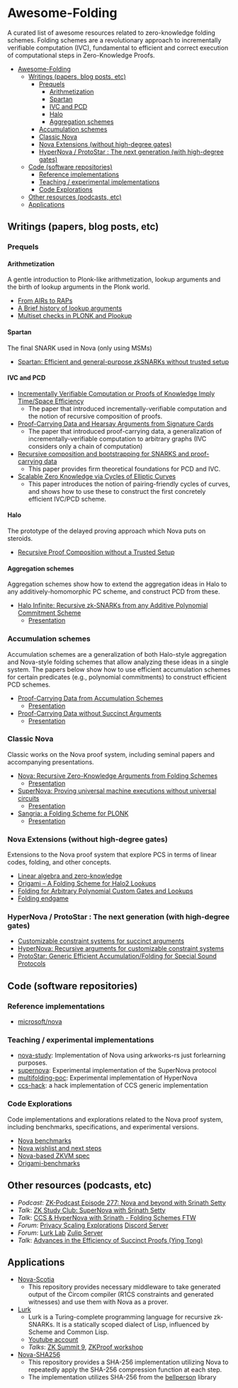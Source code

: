 # Awesome-Folding

A curated list of awesome resources related to zero-knowledge folding schemes. Folding schemes are a revolutionary approach to incrementally verifiable computation (IVC), fundamental to efficient and correct execution of computational steps in Zero-Knowledge Proofs.

<!-- toc -->

- [Awesome-Folding](#awesome-folding)
  - [Writings (papers, blog posts, etc)](#writings-papers-blog-posts-etc)
    - [Prequels](#prequels)
      - [Arithmetization](#arithmetization)
      - [Spartan](#spartan)
      - [IVC and PCD](#ivc-and-pcd)
      - [Halo](#halo)
      - [Aggregation schemes](#aggregation-schemes)
    - [Accumulation schemes](#accumulation-schemes)
    - [Classic Nova](#classic-nova)
    - [Nova Extensions (without high-degree gates)](#nova-extensions-without-high-degree-gates)
    - [HyperNova / ProtoStar : The next generation (with high-degree gates)](#hypernova--protostar--the-next-generation-with-high-degree-gates)
  - [Code (software repositories)](#code-software-repositories)
    - [Reference implementations](#reference-implementations)
    - [Teaching / experimental implementations](#teaching--experimental-implementations)
    - [Code Explorations](#code-explorations)
  - [Other resources (podcasts, etc)](#other-resources-podcasts-etc)
  - [Applications](#applications)

<!-- tocstop -->

## Writings (papers, blog posts, etc)

### Prequels

#### Arithmetization

A gentle introduction to Plonk-like arithmetization, lookup arguments and the birth of lookup arguments in the Plonk world.

- [From AIRs to RAPs](https://hackmd.io/@aztec-network/plonk-arithmetiization-air)
- [A Brief history of lookup arguments](https://github.com/ingonyama-zk/papers/blob/main/lookups.pdf)
- [Multiset checks in PLONK and Plookup](https://hackmd.io/@arielg/ByFgSDA7D)

#### Spartan

The final SNARK used in Nova (only using MSMs)

- [Spartan: Efficient and general-purpose zkSNARKs without trusted setup](https://eprint.iacr.org/2019/550)

#### IVC and PCD

- [Incrementally Verifiable Computation or Proofs of Knowledge Imply Time/Space Efficiency](https://www.cs.purdue.edu/homes/pvaliant/uniqueCS.pdf)
    - The paper that introduced incrementally-verifiable computation and the notion of recursive composition of proofs.
- [Proof-Carrying Data and Hearsay Arguments from Signature Cards](https://www.cs.tau.ac.il/~tromer/papers/pcd.pdf)
    - The paper that introduced proof-carrying data, a generalization of incrementally-verifiable computation to arbitrary graphs (IVC considers only a chain of computation)
- [Recursive composition and bootstrapping for SNARKS and proof-carrying data](http://eprint.iacr.org/2012/095)
    - This paper provides firm theoretical foundations for PCD and IVC.
- [Scalable Zero Knowledge via Cycles of Elliptic Curves](http://eprint.iacr.org/2014/595)
    - This paper introduces the notion of pairing-friendly cycles of curves, and shows how to use these to construct the first concretely efficient IVC/PCD scheme.

#### Halo

The prototype of the delayed proving approach which Nova puts on steroids.

- [Recursive Proof Composition without a Trusted Setup](https://eprint.iacr.org/2019/1021)

#### Aggregation schemes

Aggregation schemes show how to extend the aggregation ideas in Halo to any additively-homomorphic PC scheme, and construct PCD from these.

- [Halo Infinite: Recursive zk-SNARKs from any Additive Polynomial Commitment Scheme](https://eprint.iacr.org/2020/1536)
    - [Presentation](https://www.youtube.com/watch?v=TydI5xJlhqQ)

### Accumulation schemes

Accumulation schemes are a generalization of both Halo-style aggregation and Nova-style folding schemes that allow analyzing these ideas in a single system.
The papers below show how to use efficient accumulation schemes for certain predicates (e.g., polynomial commitments) to construct efficient PCD schemes.

- [Proof-Carrying Data from Accumulation Schemes](https://eprint.iacr.org/2020/499)
    - [Presentation](https://www.youtube.com/watch?v=UNwlBq1FQ3E)
- [Proof-Carrying Data without Succinct Arguments](https://eprint.iacr.org/2020/1618)
    - [Presentation](https://www.youtube.com/watch?v=TRyep--q6jU)

### Classic Nova

Classic works on the Nova proof system, including seminal papers and accompanying presentations.

- [Nova: Recursive Zero-Knowledge Arguments from Folding Schemes](https://eprint.iacr.org/2021/370)
    - [Presentation](https://www.youtube.com/watch?v=Jj19k2AXH2k)
- [SuperNova: Proving universal machine executions without universal circuits](https://eprint.iacr.org/2022/1758)
    - [Presentation](https://www.youtube.com/watch?v=BiKMCNKwaec)
- [Sangria: a Folding Scheme for PLONK](https://github.com/geometryresearch/technical_notes/blob/main/sangria_folding_plonk.pdf)
    - [Presentation](https://www.youtube.com/watch?v=D7rQbHpxl7Q)

### Nova Extensions (without high-degree gates)

Extensions to the Nova proof system that explore PCS in terms of linear codes, folding, and other concepts.

- [Linear algebra and zero-knowledge](https://www.youtube.com/watch?v=dSsUfKgZlkk)
- [Origami – A Folding Scheme for Halo2 Lookups](https://hackmd.io/@aardvark/rkHqa3NZ2)
- [Folding for Arbitrary Polynomial Custom Gates and Lookups](https://hackmd.io/vn7hWnjCQXCEpQvPDflL8g)
- [Folding endgame](https://zkresear.ch/t/folding-endgame/106)

### HyperNova / ProtoStar : The next generation (with high-degree gates)

- [Customizable constraint systems for succinct arguments](https://eprint.iacr.org/2023/552)
- [HyperNova: Recursive arguments for customizable constraint systems](https://eprint.iacr.org/2023/573)
- [ProtoStar: Generic Efficient Accumulation/Folding for Special Sound Protocols](https://eprint.iacr.org/2023/620)

## Code (software repositories)

### Reference implementations

- [microsoft/nova](https://github.com/microsoft/Nova)

### Teaching / experimental implementations

- [nova-study](https://github.com/arnaucube/nova-study/): Implementation of Nova using arkworks-rs just forlearning purposes.
- [supernova](https://github.com/jules/supernova): Experimental implementation of the SuperNova protocol
- [multifolding-poc](https://github.com/privacy-scaling-explorations/multifolding-poc): Experimental implementation of HyperNova
- [ccs-hack](https://github.com/thor314/ccs-hack): a hack implementation of CCS generic implementation

### Code Explorations

Code implementations and explorations related to the Nova proof system, including benchmarks, specifications, and experimental versions.

- [Nova benchmarks](https://hackmd.io/@oskarth/rJmSaOtZ2)
- [Nova wishlist and next steps](https://hackmd.io/@oskarth/SJRm4zYbn)
- [Nova-based ZKVM spec](https://hackmd.io/@CPerezz/ByTmhi6yn)
- [Origami-benchmarks](https://hackmd.io/vn7hWnjCQXCEpQvPDflL8g)

## Other resources (podcasts, etc)

- *Podcast*: [ZK-Podcast Episode 277: Nova and beyond with Srinath Setty](https://www.youtube.com/watch?v=hRza_k8i16s)
- *Talk*: [ZK Study Club: SuperNova with Srinath Setty](https://www.youtube.com/watch?v=ilrvqajkrYY)
- *Talk*: [CCS & HyperNova with Srinath - Folding Schemes FTW](https://youtu.be/pDFmANwwIoY)
- *Forum*: [Privacy Scaling Explorations](https://appliedzkp.org/#top) [Discord Server](https://discord.gg/sF5CT5rzrR)
- *Forum*: [Lurk Lab](https://lurk-lab.com/) [Zulip Server](https://zulip.lurk-lab.com/)
- *Talk*: [Advances in the Efficiency of Succinct Proofs (Ying Tong)](https://www.youtube.com/watch?v=KSGE6n66W1M)

## Applications

- [Nova-Scotia](https://github.com/nalinbhardwaj/Nova-Scotia)
    - This repository provides necessary middleware to take generated output of the Circom compiler (R1CS constraints and generated witnesses) and use them with Nova as a prover.
- [Lurk](https://github.com/lurk-lang/lurk-rs)
    - Lurk is a Turing-complete programming language for recursive zk-SNARKs. It is a statically scoped dialect of Lisp, influenced by Scheme and Common Lisp.
    - [Youtube account](https://www.youtube.com/@lurklab4264/featured)
    - *Talks*: [ZK Summit 9](https://www.youtube.com/watch?v=iLtv4yauW3s), [ZKProof workshop](https://www.youtube.com/watch?v=wKqiIoOeogo)
- [Nova-SHA256](https://github.com/avras/nova-sha256)
    - This repository provides a SHA-256 implementation utilizing Nova to repeatedly apply the SHA-256 compression function at each step.
    - The implementation utilizes SHA-256 from the [bellperson](https://github.com/filecoin-project/bellperson) library